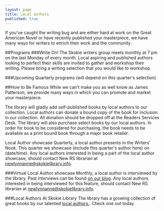 ```yaml
---
layout: page
title: Local authors
published: true
---
```


If you've caught the writing bug and are either hard at work on the Great American Novel or have recently published your masterpiece, we have many ways for writers to enrich their work and the community. 

##Programs
###Write On!
The Skokie writers group meets monthly at 7 pm on the last Monday of every month. Local aspiring and published authors looking to perfect their skills are invited to gather and workshop their writing. Please bring a writing selection that you would like to workshop. 

###Upcoming Quarterly programs 
(will depend on this quarter's selection)


##How to Be Famous
While we can't make you as well know as James Patterson, we provide many ways in which you can promote and market your masterpiece. 

The library will gladly add self-published books by local authors to our collection. Local authors can donate a bound copy of the book for inclusion in our collection. All donation should be dropped off at the Readers Services Desk. The library will also purchase select books by our local authors. In order for book to be considered for purchasing, the book needs to be available as a print bound book through a major book retailer.  

Local Author showcase
Quarterly, a local author presents in the Writers' Nook. This quarter we showcase (include this quarter's author here) on (date/time). Any local authors interested in being a part of the local author showcase, should contact New RS librarian at newlynnanne@skokielibrary.info.

###Virtual Local Author showcase
Monthly, a local author is interviewed by the library. Past interviews can be found [on our blog](http://blogs.skokielibrary.info/?s=local+author+showcase&x=0&y=0). Any local authors interested in being interviewed for this feature, should contact New RS librarian at newlynnanne@skokielibrary.info.

###Local Authors At Skokie Library
The library has a growing collection of great books by our talented [local authors.](http://encore.skokielibrary.info/iii/encore/search/C__SLocal%20author.__Orightresult?lang=eng&suite=beta). Check one out today.
